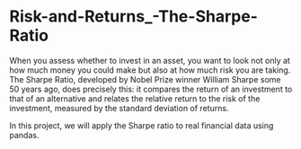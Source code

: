 # Risk-and-Returns_-The-Sharpe-Ratio

When you assess whether to invest in an asset, you want to look not only at how much money you could make 
but also at how much risk you are taking. The Sharpe Ratio, developed by Nobel Prize winner William Sharpe 
some 50 years ago, does precisely this: it compares the return of an investment to that of an alternative 
and relates the relative return to the risk of the investment, measured by the standard deviation of returns.

In this project, we will apply the Sharpe ratio to real financial data using pandas.
